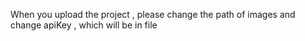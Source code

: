 When you upload the project , please change the path of images and change apiKey , which will be in file
